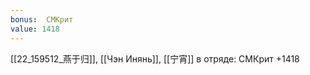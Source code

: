 ```yaml
---
bonus:  СМКрит 
value: 1418
---
```

[[22_159512_燕于归]], [[Чэн Инянь]], [[宁宵]] в отряде: СМКрит +1418
